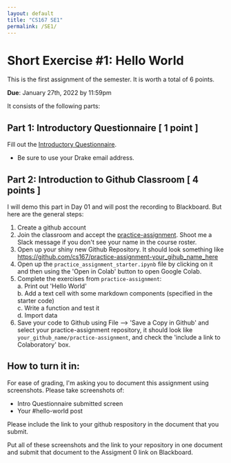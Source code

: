 ```yaml
---
layout: default
title: "CS167 SE1"
permalink: /SE1/
---
```


# Short Exercise #1: Hello World
This is the first assignment of the semester. It is worth a total of 6 points.

**Due**: January 27th, 2022 by 11:59pm

It consists of the following parts: 

## Part 1: Introductory Questionnaire [ 1 point ]
Fill out the [Introductory Questionnaire](https://forms.gle/CFqdWrhJREiaMHuX7).
  - Be sure to use your Drake email address.

## Part 2: Introduction to Github Classroom [ 4 points ] 
I will demo this part in Day 01 and will post the recording to Blackboard. But here are the general steps:
1. Create a github account
2. Join the classroom and accept the [practice-assignment](https://classroom.github.com/a/ez02Pcl5). Shoot me a Slack message if you don't see your name in the course roster.
3. Open up your shiny new Github Repository. It should look something like https://github.com/cs167/practice-assignment-your_gihub_name_here
4. Open up the `practice_assignment_starter.ipynb` file by clicking on it and then using the 'Open in Colab' button to open Google Colab.
5. Complete the exercises from `practice-assignment`: <br>
  a. Print out 'Hello World' <br>
  b. Add a text cell with some markdown components (specified in the starter code)<br>
  c. Write a function and test it <br>
  d. Import data <br>
6. Save your code to Github using File --> 'Save a Copy in Github' and select your practice-assignment repository, it should look like `your_github_name/practice-assignment`, and check the 'include a link to Colaboratory' box. 

## How to turn it in:
For ease of grading, I'm asking you to document this assignment using screenshots. Please take screenshots of:
- Intro Questionnaire submitted screen
- Your #hello-world post

Please include the link to your github respository in the document that you submit.

Put all of these screenshots and the link to your repository in one document and submit that document to the Assigment 0 link on Blackboard.
